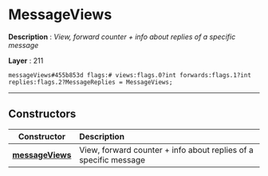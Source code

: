 # MessageViews

**Description** : *View, forward counter + info about replies of a specific message*

**Layer** : 211

```tl
messageViews#455b853d flags:# views:flags.0?int forwards:flags.1?int replies:flags.2?MessageReplies = MessageViews;
```

---

## Constructors

| Constructor | Description |
| :---: | :--- |
| [**messageViews**](constructor/messageViews) | View, forward counter + info about replies of a specific message |